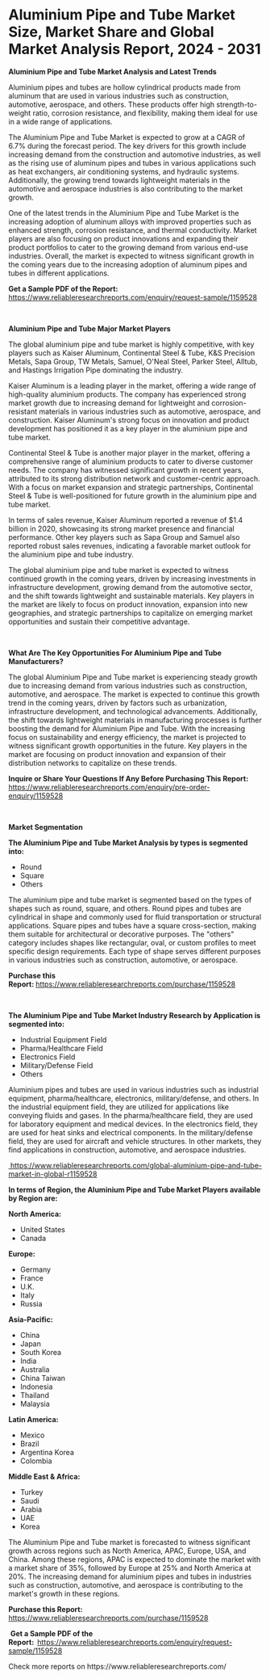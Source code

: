 <p><h1>Aluminium Pipe and Tube Market Size, Market Share and Global Market Analysis Report, 2024 - 2031</h1></p><p><strong>Aluminium Pipe and Tube Market Analysis and Latest Trends</strong></p>
<p><p>Aluminium pipes and tubes are hollow cylindrical products made from aluminum that are used in various industries such as construction, automotive, aerospace, and others. These products offer high strength-to-weight ratio, corrosion resistance, and flexibility, making them ideal for use in a wide range of applications.</p><p>The Aluminium Pipe and Tube Market is expected to grow at a CAGR of 6.7% during the forecast period. The key drivers for this growth include increasing demand from the construction and automotive industries, as well as the rising use of aluminum pipes and tubes in various applications such as heat exchangers, air conditioning systems, and hydraulic systems. Additionally, the growing trend towards lightweight materials in the automotive and aerospace industries is also contributing to the market growth.</p><p>One of the latest trends in the Aluminium Pipe and Tube Market is the increasing adoption of aluminum alloys with improved properties such as enhanced strength, corrosion resistance, and thermal conductivity. Market players are also focusing on product innovations and expanding their product portfolios to cater to the growing demand from various end-use industries. Overall, the market is expected to witness significant growth in the coming years due to the increasing adoption of aluminum pipes and tubes in different applications.</p></p>
<p><strong>Get a Sample PDF of the Report:&nbsp;</strong> <a href="https://www.reliableresearchreports.com/enquiry/request-sample/1159528">https://www.reliableresearchreports.com/enquiry/request-sample/1159528</a></p>
<p>&nbsp;</p>
<p><strong>Aluminium Pipe and Tube Major Market Players</strong></p>
<p><p>The global aluminium pipe and tube market is highly competitive, with key players such as Kaiser Aluminum, Continental Steel & Tube, K&S Precision Metals, Sapa Group, TW Metals, Samuel, O'Neal Steel, Parker Steel, Alltub, and Hastings Irrigation Pipe dominating the industry.</p><p>Kaiser Aluminum is a leading player in the market, offering a wide range of high-quality aluminium products. The company has experienced strong market growth due to increasing demand for lightweight and corrosion-resistant materials in various industries such as automotive, aerospace, and construction. Kaiser Aluminum's strong focus on innovation and product development has positioned it as a key player in the aluminium pipe and tube market.</p><p>Continental Steel & Tube is another major player in the market, offering a comprehensive range of aluminium products to cater to diverse customer needs. The company has witnessed significant growth in recent years, attributed to its strong distribution network and customer-centric approach. With a focus on market expansion and strategic partnerships, Continental Steel & Tube is well-positioned for future growth in the aluminium pipe and tube market.</p><p>In terms of sales revenue, Kaiser Aluminum reported a revenue of $1.4 billion in 2020, showcasing its strong market presence and financial performance. Other key players such as Sapa Group and Samuel also reported robust sales revenues, indicating a favorable market outlook for the aluminium pipe and tube industry.</p><p>The global aluminium pipe and tube market is expected to witness continued growth in the coming years, driven by increasing investments in infrastructure development, growing demand from the automotive sector, and the shift towards lightweight and sustainable materials. Key players in the market are likely to focus on product innovation, expansion into new geographies, and strategic partnerships to capitalize on emerging market opportunities and sustain their competitive advantage.</p></p>
<p>&nbsp;</p>
<p><strong>What Are The Key Opportunities For Aluminium Pipe and Tube Manufacturers?</strong></p>
<p><p>The global Aluminium Pipe and Tube market is experiencing steady growth due to increasing demand from various industries such as construction, automotive, and aerospace. The market is expected to continue this growth trend in the coming years, driven by factors such as urbanization, infrastructure development, and technological advancements. Additionally, the shift towards lightweight materials in manufacturing processes is further boosting the demand for Aluminium Pipe and Tube. With the increasing focus on sustainability and energy efficiency, the market is projected to witness significant growth opportunities in the future. Key players in the market are focusing on product innovation and expansion of their distribution networks to capitalize on these trends.</p></p>
<p><strong>Inquire or Share Your Questions If Any Before Purchasing This Report:</strong> <a href="https://www.reliableresearchreports.com/enquiry/pre-order-enquiry/1159528">https://www.reliableresearchreports.com/enquiry/pre-order-enquiry/1159528</a></p>
<p>&nbsp;</p>
<p><strong>Market Segmentation</strong></p>
<p><strong>The Aluminium Pipe and Tube Market Analysis by types is segmented into:</strong></p>
<p><ul><li>Round</li><li>Square</li><li>Others</li></ul></p>
<p><p>The aluminium pipe and tube market is segmented based on the types of shapes such as round, square, and others. Round pipes and tubes are cylindrical in shape and commonly used for fluid transportation or structural applications. Square pipes and tubes have a square cross-section, making them suitable for architectural or decorative purposes. The "others" category includes shapes like rectangular, oval, or custom profiles to meet specific design requirements. Each type of shape serves different purposes in various industries such as construction, automotive, or aerospace.</p></p>
<p><strong>Purchase this Report:&nbsp;</strong><a href="https://www.reliableresearchreports.com/purchase/1159528">https://www.reliableresearchreports.com/purchase/1159528</a></p>
<p>&nbsp;</p>
<p><strong>The Aluminium Pipe and Tube Market Industry Research by Application is segmented into:</strong></p>
<p><ul><li>Industrial Equipment Field</li><li>Pharma/Healthcare Field</li><li>Electronics Field</li><li>Military/Defense Field</li><li>Others</li></ul></p>
<p><p>Aluminium pipes and tubes are used in various industries such as industrial equipment, pharma/healthcare, electronics, military/defense, and others. In the industrial equipment field, they are utilized for applications like conveying fluids and gases. In the pharma/healthcare field, they are used for laboratory equipment and medical devices. In the electronics field, they are used for heat sinks and electrical components. In the military/defense field, they are used for aircraft and vehicle structures. In other markets, they find applications in construction, automotive, and aerospace industries.</p></p>
<p><a href="https://www.reliableresearchreports.com/global-aluminium-pipe-and-tube-market-in-global-r1159528">&nbsp;https://www.reliableresearchreports.com/global-aluminium-pipe-and-tube-market-in-global-r1159528</a></p>
<p><strong>In terms of Region, the Aluminium Pipe and Tube Market Players available by Region are:</strong></p>
<p>
    <p> <strong> North America: </strong>
        <ul>
            <li>United States</li>
            <li>Canada</li>
        </ul>
        </p> 
    <p> <strong> Europe: </strong>
        <ul>
            <li>Germany</li>
            <li>France</li>
            <li>U.K.</li>
            <li>Italy</li>
            <li>Russia</li>
        </ul>
        </p> 
    <p> <strong> Asia-Pacific: </strong>
        <ul>
            <li>China</li>
            <li>Japan</li>
            <li>South Korea</li>
            <li>India</li>
            <li>Australia</li>
            <li>China Taiwan</li>
            <li>Indonesia</li>
            <li>Thailand</li>
            <li>Malaysia</li>
        </ul>
        </p> 
    <p> <strong> Latin America: </strong>
        <ul>
            <li>Mexico</li>
            <li>Brazil</li>
            <li>Argentina Korea</li>
            <li>Colombia</li>
        </ul>
        </p> 
    <p> <strong> Middle East & Africa: </strong>
        <ul>
            <li>Turkey</li>
            <li>Saudi</li>
            <li>Arabia</li>
            <li>UAE</li>
            <li>Korea</li>
        </ul>
    </p>
    </p>
<p><p>The Aluminium Pipe and Tube market is forecasted to witness significant growth across regions such as North America, APAC, Europe, USA, and China. Among these regions, APAC is expected to dominate the market with a market share of 35%, followed by Europe at 25% and North America at 20%. The increasing demand for aluminium pipes and tubes in industries such as construction, automotive, and aerospace is contributing to the market's growth in these regions.</p></p>
<p><strong>Purchase this Report: </strong><a href="https://www.reliableresearchreports.com/purchase/1159528">https://www.reliableresearchreports.com/purchase/1159528</a></p>
<p>&nbsp;<strong>Get a Sample PDF of the Report:&nbsp;&nbsp;</strong><a href="https://www.reliableresearchreports.com/enquiry/request-sample/1159528">https://www.reliableresearchreports.com/enquiry/request-sample/1159528</a></p>
<p><strong></strong></p>
<p>Check more reports on https://www.reliableresearchreports.com/</p>
